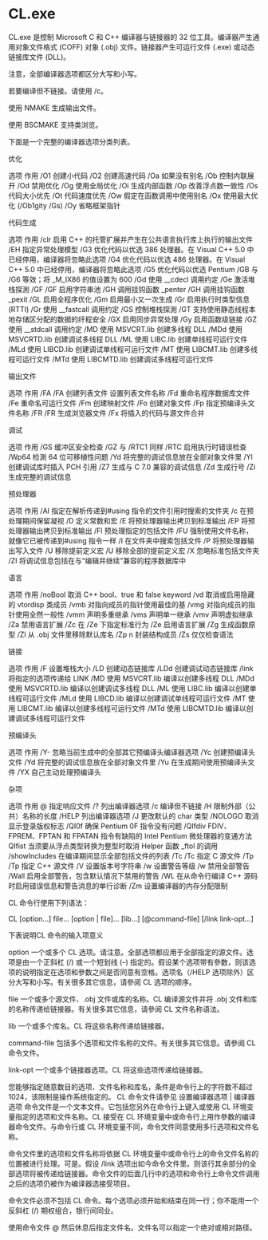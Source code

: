 # CL.exe

CL.exe 是控制 Microsoft C 和 C++ 编译器与链接器的 32 位工具。编译器产生通用对象文件格式 (COFF) 对象 (.obj) 文件。链接器产生可运行文件 (.exe) 或动态链接库文件 (DLL)。

注意，全部编译器选项都区分大写和小写。

若要编译但不链接。请使用 /c。

使用 NMAKE 生成输出文件。

使用 BSCMAKE 支持类浏览。

下面是一个完整的编译器选项分类列表。

优化

选项 作用 
/O1 创建小代码 
/O2 创建高速代码 
/Oa 如果没有别名 
/Ob 控制内联展开 
/Od 禁用优化 
/Og 使用全局优化 
/Oi 生成内部函数 
/Op 改善浮点数一致性 
/Os 代码大小优先 
/Ot 代码速度优先 
/Ow 假定在函数调用中使用别名 
/Ox 使用最大优化 (/Ob1gity /Gs) 
/Oy 省略框架指针 

代码生成

选项 作用 
/clr 启用 C++ 的托管扩展并产生在公共语言执行库上执行的输出文件 
/EH 指定异常处理模型 
/G3 优化代码以优选 386 处理器。在 Visual C++ 5.0 中已经停用，编译器将忽略此选项 
/G4 优化代码以优选 486 处理器。在 Visual C++ 5.0 中已经停用，编译器将忽略此选项 
/G5 优化代码以优选 Pentium 
/GB 与 /G6 等效；将 _M_IX86 的值设置为 600 
/Gd 使用 __cdecl 调用约定 
/Ge 激活堆栈探測 
/GF
/GF 启用字符串池 
/GH 调用挂钩函数 _penter 
/GH 调用挂钩函数 _pexit 
/GL 启用全程序优化 
/Gm 启用最小又一次生成 
/Gr 启用执行时类型信息 (RTTI) 
/Gr 使用 __fastcall 调用约定 
/GS 控制堆栈探測 
/GT 支持使用静态线程本地存储区分配的数据的纤程安全 
/GX 启用同步异常处理 
/Gy 启用函数级链接 
/GZ 使用 __stdcall 调用约定 
/MD 使用 MSVCRT.lib 创建多线程 DLL 
/MDd 使用 MSVCRTD.lib 创建调试多线程 DLL 
/ML 使用 LIBC.lib 创建单线程可运行文件 
/MLd 使用 LIBCD.lib 创建调试单线程可运行文件 
/MT 使用 LIBCMT.lib 创建多线程可运行文件 
/MTd 使用 LIBCMTD.lib 创建调试多线程可运行文件 

输出文件

选项 作用 
/FA
/FA 创建列表文件
设置列表文件名称 
/Fd 重命名程序数据库文件 
/Fe 重命名可运行文件 
/Fm 创建映射文件 
/Fo 创建对象文件 
/Fp 指定预编译头文件名称 
/FR
/FR 生成浏览器文件 
/Fx 将插入的代码与源文件合并 

调试

选项 作用 
/GS 缓冲区安全检查 
/GZ 与 /RTC1 同样 
/RTC 启用执行时错误检查 
/Wp64 检測 64 位可移植性问题 
/Yd 将完整的调试信息放在全部对象文件里 
/Yl 创建调试库时插入 PCH 引用 
/Z7 生成与 C 7.0 兼容的调试信息 
/Zd 生成行号 
/Zi 生成完整的调试信息 

预处理器

选项 作用 
/AI 指定在解析传递到#using 指令的文件引用时搜索的文件夹 
/c 在预处理期间保留凝视 
/D 定义常数和宏 
/E 将预处理器输出拷贝到标准输出 
/EP 将预处理器输出拷贝到标准输出 
/Fl 预处理指定的包括文件 
/FU 强制使用文件名称，就像它已被传递到#using 指令一样 
/I 在文件夹中搜索包括文件 
/P 将预处理器输出写入文件 
/U 移除提前定义宏 
/U 移除全部的提前定义宏 
/X 忽略标准包括文件夹 
/ZI 将调试信息包括在与“编辑并继续”兼容的程序数据库中 

语言

选项 作用 
/noBool 取消 C++ bool、true 和 false keyword 
/vd 取消或启用隐藏的 vtordisp 类成员 
/vmb 对指向成员的指针使用最佳的基 
/vmg 对指向成员的指针使用全然一般性 
/vmm 声明多重继承 
/vms 声明单一继承 
/vmv 声明虚拟继承 
/Za 禁用语言扩展 
/Zc 在 /Ze 下指定标准行为 
/Ze 启用语言扩展 
/Zg 生成函数原型 
/Zl 从 .obj 文件里移除默认库名 
/Zp n 封装结构成员 
/Zs 仅仅检查语法 

链接

选项 作用 
/F 设置堆栈大小 
/LD 创建动态链接库 
/LDd 创建调试动态链接库 
/link 将指定的选项传递给 LINK 
/MD 使用 MSVCRT.lib 编译以创建多线程 DLL 
/MDd 使用 MSVCRTD.lib 编译以创建调试多线程 DLL 
/ML 使用 LIBC.lib 编译以创建单线程可运行文件 
/MLd 使用 LIBCD.lib 编译以创建调试单线程可运行文件 
/MT 使用 LIBCMT.lib 编译以创建多线程可运行文件 
/MTd 使用 LIBCMTD.lib 编译以创建调试多线程可运行文件 

预编译头

选项 作用 
/Y- 忽略当前生成中的全部其它预编译头编译器选项 
/Yc 创建预编译头文件 
/Yd 将完整的调试信息放在全部对象文件里 
/Yu 在生成期间使用预编译头文件 
/YX 自己主动处理预编译头 

杂项

选项 作用 
@ 指定响应文件 
/? 列出编译器选项 
/c 编译但不链接 
/H 限制外部（公共）名称的长度 
/HELP 列出编译器选项 
/J 更改默认的 char 类型 
/NOLOGO 取消显示登录版权标志 
/QI0f 确保 Pentium 0F 指令没有问题 
/QIfdiv FDIV、FPREM、FPTAN 和 FPATAN 指令有缺陷的 Intel Pentium 微处理器的变通方法 
QIfist 当须要从浮点类型转换为整型时取消 Helper 函数 _ftol 的调用 
/showIncludes 在编译期间显示全部包括文件的列表 
/Tc
/Tc 指定 C 源文件 
/Tp
/Tp 指定 C++ 源文件 
/V 设置版本号字符串 
/w 设置警告等级 
/w 禁用全部警告 
/Wall 启用全部警告，包含默认情况下禁用的警告 
/WL 在从命令行编译 C++ 源码时启用错误信息和警告消息的单行诊断 
/Zm 设置编译器的内存分配限制 



CL 命令行使用下列语法：

CL [option...] file... [option | file]... [lib...] [@command-file] [/link link-opt...]

下表说明CL 命令的输入项意义 

option 一个或多个 CL 选项。请注意。全部选项都应用于全部指定的源文件。选项是由一个正斜杠 (/) 或一个短划线 (–) 指定的。假设某个选项带有參数，则该选项的说明指定在选项和參数之间是否同意有空格。选项名（/HELP 选项除外）区分大写和小写。有关很多其它信息，请參阅 CL 选项的顺序。  

file 一个或多个源文件、.obj 文件或库的名称。CL 编译源文件并将 .obj 文件和库的名称传递给链接器。有关很多其它信息，请參阅 CL 文件名称语法。  

lib 一个或多个库名。CL 将这些名称传递给链接器。 

command-file 包括多个选项和文件名称的文件。有关很多其它信息。请參阅 CL 命令文件。 

link-opt 一个或多个链接器选项。CL 将这些选项传递给链接器。 

您能够指定随意数目的选项、文件名称和库名，条件是命令行上的字符数不超过 1024，该限制是操作系统指定的。
CL 命令文件请參见
设置编译器选项 | 编译器选项
命令文件是一个文本文件。它包括您另外在命令行上键入或使用 CL 环境变量指定的选项和文件名称。CL 接受在 CL 环境变量中或命令行上用作參数的编译器命令文件。与命令行或 CL 环境变量不同，命令文件同意使用多行选项和文件名称。

命令文件里的选项和文件名称将依据 CL 环境变量中或命令行上的命令文件名称的位置被进行处理。可是。假设 /link 选项出如今命令文件里。则该行其余部分的全部选项将被传递给链接器。命令文件的后面几行中的选项和命令行上命令文件调用之后的选项仍被作为编译器选接受项目。

命令文件必须不包括 CL 命令。每个选项必须开始和结束在同一行；你不能用一个反斜杠 (/) 期权组合，银行间同业。 

使用命令文件 @ 然后休息后指定文件名。文件名可以指定一个绝对或相对路径。